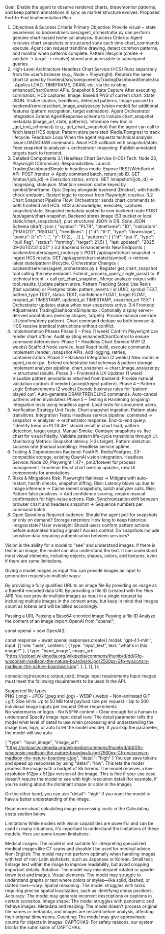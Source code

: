 Goal: Enable the agent to observe rendered charts, draw/monitor patterns, and keep pattern annotations in sync as market structure evolves.
Proposed End-to-End Implementation Plan
1. Objectives & Success Criteria
Primary Objective: Provide visual + state awareness so 
backend/services/agent_orchestrator.py
 can perform genuine chart-based technical analysis.
Success Criteria:
Agent receives chart snapshots or structured state each time chart_commands execute.
Agent can request trendline drawing, detect common patterns, and monitor when patterns complete.
Pattern lifecycle (create → validate → target → resolve) stored and accessible to subsequent queries.
2. High-Level Architecture
Headless Chart Service (HCS)
Runs separately from the user’s browser (e.g., Node + Playwright).
Renders the same chart UI used by 
frontend/src/components/TradingDashboardSimple.tsx
.
Applies LOAD, TIMEFRAME, DRAW, etc. via the existing enhancedChartControl APIs.
Snapshot & State Capture
After executing commands, HCS captures:
Image: Base64 PNG of current chart.
State JSON: Visible studies, trendlines, detected patterns.
Image passed to 
backend/services/chart_image_analyzer.py
 (vision model) for additional features (pattern recognition, target estimation).
Agent Orchestrator Integration
Extend 
AgentResponse
 schema to include chart_snapshot metadata (image_url, state, patterns).
Introduce new tool in 
_get_tool_schemas()
 (e.g., get_chart_snapshot) that the agent can call to fetch latest HCS output.
Pattern store persisted (Redis/Postgres) to track lifecycle.
Feedback Loop
When the agent requests technical analysis:
Issue LOAD/DRAW commands.
Await HCS callback with snapshot/state.
Feed snapshot to analyzer + orchestrator reasoning.
Publish annotated targets back to frontend.
3. Detailed Components
3.1 Headless Chart Service (HCS)
Tech: Node 20, Playwright (Chromium).
Responsibilities:
Launch 
TradingDashboardSimple
 in headless mode.
Expose REST/WebSocket API:
POST /render → Apply command batch, return job ID.
GET /status/{job_id} → Execution status, errors.
GET /snapshot/{job_id} → image/png, state.json.
Maintain session cache keyed by symbol/timeframe.
Ops:
Deploy alongside backend (Docker), with health check endpoint.
Restart logic to recover from Playwright crashes.
3.2 Chart Snapshot Pipeline
Flow:
Orchestrator sends chart_commands to both frontend and HCS.
HCS acknowledges, executes, captures snapshot/state.
Snapshot metadata posted to new backend route POST /api/agent/chart-snapshot.
Backend stores image (S3 bucket or local static/chart_snapshots/), plus structured JSON in DB.
State JSON Schema (draft):
json
{
  "symbol": "PLTR",
  "timeframe": "1D",
  "indicators": ["EMA(21)", "RSI(14)"],
  "trendlines": [
    {"id": "tl-1", "type": "downslope", "points": [{"x": "...", "y": 17.2}, ...]}
  ],
  "patterns": [
    {"id": "pat-1", "type": "bull_flag", "status": "forming", "target": 21.5}
  ],
  "last_updated": "2025-09-26T02:31:00Z"
}
3.3 Backend Enhancements
New Endpoints (
backend/routers/agent_router.py
):
POST /api/agent/chart-snapshot → ingest HCS results.
GET /api/agent/chart-state/{symbol} → retrieve latest state/pattern lifecycle.
Orchestrator Changes (
backend/services/agent_orchestrator.py
):
Register get_chart_snapshot tool calling the new endpoint.
Extend 
_process_query_single_pass()
 to:
If technical intent → call get_chart_snapshot.
Merge analyzer output with tool_results.
Update pattern store.
Pattern Tracking Store:
Use Redis (fast updates) or Postgres table:
pattern_events (
  id UUID,
  symbol TEXT,
  pattern_type TEXT,
  status TEXT,
  confidence FLOAT,
  target FLOAT,
  created_at TIMESTAMP,
  updated_at TIMESTAMP,
  snapshot_url TEXT
)
Orchestrator updates status when new snapshots arrive.
3.4 Frontend Adjustments
TradingDashboardSimple.tsx
:
Optionally display server-derived annotations (overlay shapes, targets).
Provide manual override UI (confirm/deny pattern).
Chart command dedupe so both browser & HCS receive identical instructions without conflict.
4. Implementation Phases
Phase 0 – Prep (1 week)
Confirm Playwright can render chart offline.
Audit existing enhancedChartControl to ensure command determinism.
Phase 1 – Headless Chart Service MVP (2 weeks)
Scaffold Node service, load React build, execute commands.
Implement /render, /snapshot APIs.
Add logging, retries, containerization.
Phase 2 – Backend Integration (2 weeks)
New routes in 
agent_router.py
.
Extend orchestrator tool schemas & pattern storage.
Implement analyzer pipeline: chart_snapshot → 
chart_image_analyzer.py
 → structured results.
Phase 3 – Frontend & UX Updates (1 week)
Visualize pattern annotations returned from backend.
Provide manual validation controls if needed (accept/reject pattern).
Phase 4 – Pattern Logic Enhancements (2 weeks)
Encode business rules for “pattern played out”.
Auto-generate DRAW:TRENDLINE commands.
Auto-cancel patterns when invalidated.
Phase 5 – Testing & Hardening (ongoing)
Integration tests using headless agent.
Load tests for concurrent users.
5. Verification Strategy
Unit Tests:
Chart snapshot ingestion.
Pattern state transitions.
Integration Tests:
Headless service pipeline: command → snapshot → analyzer → orchestrator response.
End-to-end query: “Identify trend on PLTR 4H” should result in chart load, pattern detection, target output.
Manual Smoke:
Compare snapshots vs. live chart for visual fidelity.
Validate pattern life-cycle transitions through UI.
Monitoring Metrics:
Snapshot latency (<3s target).
Pattern detection success rate (manual sampling).
Headless service uptime.
6. Tooling & Dependencies
Backend: FastAPI, Redis/Postgres, S3-compatible storage, existing OpenAI vision integration.
Headless Service: Node 20, Playwright 1.47+, pm2/forever for process management.
Frontend: React chart overlay updates, new UI components for annotations.
7. Risks & Mitigations
Risk: Playwright flakiness → Mitigate with auto-restart, health checks, snapshot diffing.
Risk: Latency blows up due to image inference → Cache recent snapshots, batch analyzer calls.
Risk: Pattern false positives → Add confidence scoring, require manual confirmation for high-value actions.
Risk: Synchronization drift between browser chart and headless snapshot → Sequence numbers per command batch.
8. Open Questions
Required cadence: Should the agent poll for snapshots or only on demand?
Storage retention: How long to keep historical images/state?
User oversight: Should users confirm pattern actions before automated trading signals?
Access control: Do snapshots include sensitive data requiring authentication between services?


Vision is the ability for a model to "see" and understand images. If there is text in an image, the model can also understand the text. It can understand most visual elements, including objects, shapes, colors, and textures, even if there are some limitations.

Giving a model images as input
You can provide images as input to generation requests in multiple ways:

By providing a fully qualified URL to an image file
By providing an image as a Base64-encoded data URL
By providing a file ID (created with the Files API)
You can provide multiple images as input in a single request by including multiple images in the content array, but keep in mind that images count as tokens and will be billed accordingly.

Passing a URL
Passing a Base64 encoded image
Passing a file ID
Analyze the content of an image
import OpenAI from "openai";

const openai = new OpenAI();

const response = await openai.responses.create({
    model: "gpt-4.1-mini",
    input: [{
        role: "user",
        content: [
            { type: "input_text", text: "what's in this image?" },
            {
                type: "input_image",
                image_url: "https://upload.wikimedia.org/wikipedia/commons/thumb/d/dd/Gfp-wisconsin-madison-the-nature-boardwalk.jpg/2560px-Gfp-wisconsin-madison-the-nature-boardwalk.jpg",
            },
        ],
    }],
});

console.log(response.output_text);
Image input requirements
Input images must meet the following requirements to be used in the API.

Supported file types	
PNG (.png) - JPEG (.jpeg and .jpg) - WEBP (.webp) - Non-animated GIF (.gif)
Size limits	
Up to 50 MB total payload size per request - Up to 500 individual image inputs per request
Other requirements	
No watermarks or logos - No NSFW content - Clear enough for a human to understand
Specify image input detail level
The detail parameter tells the model what level of detail to use when processing and understanding the image (low, high, or auto to let the model decide). If you skip the parameter, the model will use auto.

{
    "type": "input_image",
    "image_url": "https://upload.wikimedia.org/wikipedia/commons/thumb/d/dd/Gfp-wisconsin-madison-the-nature-boardwalk.jpg/2560px-Gfp-wisconsin-madison-the-nature-boardwalk.jpg",
    "detail": "high"
}
You can save tokens and speed up responses by using "detail": "low". This lets the model process the image with a budget of 85 tokens. The model receives a low-resolution 512px x 512px version of the image. This is fine if your use case doesn't require the model to see with high-resolution detail (for example, if you're asking about the dominant shape or color in the image).

On the other hand, you can use "detail": "high" if you want the model to have a better understanding of the image.

Read more about calculating image processing costs in the Calculating costs section below.

Limitations
While models with vision capabilities are powerful and can be used in many situations, it's important to understand the limitations of these models. Here are some known limitations:

Medical images: The model is not suitable for interpreting specialized medical images like CT scans and shouldn't be used for medical advice.
Non-English: The model may not perform optimally when handling images with text of non-Latin alphabets, such as Japanese or Korean.
Small text: Enlarge text within the image to improve readability, but avoid cropping important details.
Rotation: The model may misinterpret rotated or upside-down text and images.
Visual elements: The model may struggle to understand graphs or text where colors or styles—like solid, dashed, or dotted lines—vary.
Spatial reasoning: The model struggles with tasks requiring precise spatial localization, such as identifying chess positions.
Accuracy: The model may generate incorrect descriptions or captions in certain scenarios.
Image shape: The model struggles with panoramic and fisheye images.
Metadata and resizing: The model doesn't process original file names or metadata, and images are resized before analysis, affecting their original dimensions.
Counting: The model may give approximate counts for objects in images.
CAPTCHAS: For safety reasons, our system blocks the submission of CAPTCHAs.
